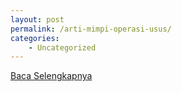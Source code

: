 ```yaml
---
layout: post
permalink: /arti-mimpi-operasi-usus/
categories:
    - Uncategorized
---
```


[Baca Selengkapnya](/05)